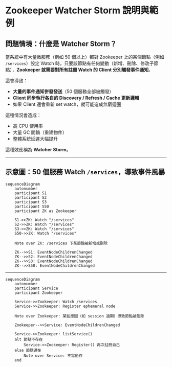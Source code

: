 # Zookeeper Watcher Storm 說明與範例

## 問題情境：什麼是 Watcher Storm？

當系統中有大量微服務（例如 50 個以上）都對 Zookeeper 上的某個節點（例如 `/services`）設定 Watch 時，只要該節點有任何變動（新增、刪除、修改子節點），**Zookeeper 就需要對所有註冊 Watch 的 Client 分別觸發事件通知**。

這會導致：
- **大量的事件通知併發發送**（50 個服務全部被觸發）
- **Client 同步執行各自的 Discovery / Refresh / Cache 更新邏輯**
- 如果 Client 還會重新 set watch，就可能造成無窮迴圈

這種情況會造成：
- 高 CPU 使用率
- 大量 GC 開銷（重建物件）
- 整體系統延遲大幅提升

這種效應稱為 **Watcher Storm**。

---

## 示意圖：50 個服務 Watch `/services`，導致事件風暴

```mermaid
sequenceDiagram
    autonumber
    participant S1
    participant S2
    participant S3
    participant S50
    participant ZK as Zookeeper

    S1->>ZK: Watch "/services"
    S2->>ZK: Watch "/services"
    S3->>ZK: Watch "/services"
    S50->>ZK: Watch "/services"

    Note over ZK: /services 下某節點被新增或刪除

    ZK-->>S1: EventNodeChildrenChanged
    ZK-->>S2: EventNodeChildrenChanged
    ZK-->>S3: EventNodeChildrenChanged
    ZK-->>S50: EventNodeChildrenChanged
```
---
```mermaid
sequenceDiagram
    autonumber
    participant Service
    participant Zookeeper

    Service->>Zookeeper: Watch /services
    Service->>Zookeeper: Register ephemeral node

    Note over Zookeeper: 某些原因（如 session 過期）導致節點被刪除

    Zookeeper-->>Service: EventNodeChildrenChanged

    Service->>Zookeeper: listService()
    alt 節點不存在
        Service->>Zookeeper: Register() 再次註冊自己
    else 節點還在
        Note over Service: 不需動作
    end
```